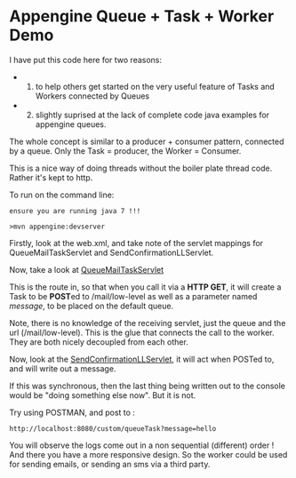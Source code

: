 Appengine Queue + Task + Worker Demo
=============================

I have put this code here for two reasons:
- 1) to help others get started on the very useful feature of Tasks and Workers connected by Queues
- 2) slightly suprised at the lack of complete code java examples for appengine queues.

The whole concept is similar to a producer + consumer pattern, connected by a queue. Only the Task = producer, the Worker = Consumer.

This is a nice way of doing threads without the boiler plate thread code. Rather it's kept to http.

To run on the command line:


```
ensure you are running java 7 !!!

>mvn appengine:devserver
```

Firstly, look at the web.xml, and take note of the servlet mappings for QueueMailTaskServlet and SendConfirmationLLServlet.

Now, take a look at  [QueueMailTaskServlet](./src/main/java/com/travellazy/servlets/QueueMailTaskServlet.java)

This is the route in, so that when you call it via a **HTTP GET**, it will create a Task to be **POST**ed to /mail/low-level
as well as a parameter named *message*, to be placed on the default queue.

Note, there is no knowledge of the receiving servlet, just the queue and the url (/mail/low-level). This is the glue that connects the call to the worker. They are both nicely decoupled from each other.

Now, look at the [SendConfirmationLLServlet](./src/main/java/com/travellazy/servlets/SendConfirmationLLServlet.java), it will act when POSTed to, and will write out a message.

If this was synchronous, then the last thing being written out to the console would be "doing something else now". But it is not.

Try using POSTMAN, and post to :

```
http://localhost:8080/custom/queueTask?message=hello
```

You will observe the logs come out in a non sequential (different) order ! And there you have a more responsive design. So the worker could be used for sending emails, or sending an sms via a third party.



